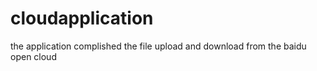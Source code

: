 # cloudapplication
the application complished the file upload and download from the baidu open cloud 

